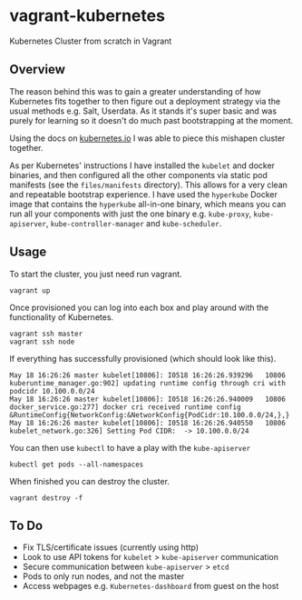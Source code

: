 # vagrant-kubernetes

Kubernetes Cluster from scratch in Vagrant


## Overview

The reason behind this was to gain a greater understanding of how Kubernetes fits together to then figure out a deployment strategy via the usual methods e.g. Salt, Userdata. As it stands it's super basic and was purely for learning so it doesn't do much past bootstrapping at the moment.

Using the docs on [kubernetes.io](kubernetes.io) I was able to piece this mishapen cluster together.

As per Kubernetes' instructions I have installed the `kubelet` and docker binaries, and then configured all the other components via static pod manifests (see the `files/manifests` directory). This allows for a very clean and repeatable bootstrap experience. I have used the `hyperkube` Docker image that contains the `hyperkube` all-in-one binary, which means you can run all your components with just the one binary e.g. `kube-proxy`, `kube-apiserver`, `kube-controller-manager` and `kube-scheduler`.


## Usage

To start the cluster, you just need run vagrant.

`vagrant up`

Once provisioned you can log into each box and play around with the functionality of Kubernetes.

```
vagrant ssh master
vagrant ssh node
```

If everything has successfully provisioned (which should look like this).

```
May 18 16:26:26 master kubelet[10806]: I0518 16:26:26.939296   10806 kuberuntime_manager.go:902] updating runtime config through cri with podcidr 10.100.0.0/24
May 18 16:26:26 master kubelet[10806]: I0518 16:26:26.940009   10806 docker_service.go:277] docker cri received runtime config &RuntimeConfig{NetworkConfig:&NetworkConfig{PodCidr:10.100.0.0/24,},}
May 18 16:26:26 master kubelet[10806]: I0518 16:26:26.940550   10806 kubelet_network.go:326] Setting Pod CIDR:  -> 10.100.0.0/24
```

You can then use `kubectl` to have a play with the `kube-apiserver`

`kubectl get pods --all-namespaces`

When finished you can destroy the cluster.

`vagrant destroy -f`


## To Do

- Fix TLS/certificate issues (currently using http)
- Look to use API tokens for `kubelet` > `kube-apiserver` communication
- Secure communication between `kube-apiserver` > `etcd`
- Pods to only run nodes, and not the master
- Access webpages e.g. `Kubernetes-dashboard` from guest on the host
